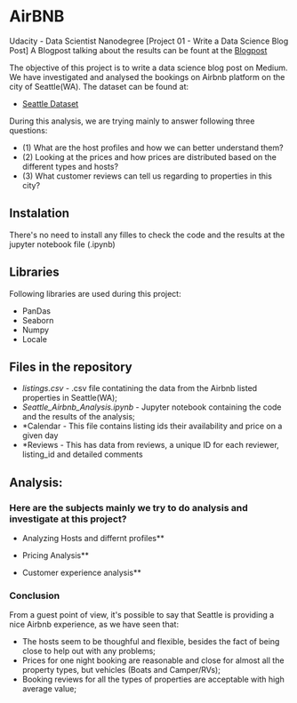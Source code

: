 # AirBNB
Udacity - Data Scientist Nanodegree [Project 01 - Write a Data Science Blog Post]
A Blogpost talking about the results can be fount at the [Blogpost](https://github.com/NETspace-GIT/Udacity_DSN/blob/main/project1/BlogPost.ipynb)

The objective of this project is to write a data science blog post on Medium. We have investigated and analysed the bookings on Airbnb platform on the city of Seattle(WA). The dataset can be found at:


*   [Seattle Dataset](https://www.kaggle.com/airbnb/seattle/data)

During this analysis, we are trying mainly to answer following three questions:

*   (1) What are the host profiles and how we can better understand them?
*   (2) Looking at the prices and how prices are distributed based on the different types and hosts?
*   (3) What customer reviews can tell us regarding to properties in this city?

## Instalation

There's no need to install any filles to check the code and the results at the jupyter notebook file (.ipynb)

## Libraries

Following libraries are used during this project: 

*   PanDas
*   Seaborn 
*   Numpy
*   Locale

## Files in the repository

*   *listings.csv* - .csv file contatining the data from the Airbnb listed properties in Seattle(WA);
*   *Seattle_Airbnb_Analysis.ipynb* - Jupyter notebook containing the code and the results of the analysis;
*   *Calendar - This file contains listing ids their availability and price on a given day
*   *Reviews - This has data from reviews, a unique ID for each reviewer, listing_id and detailed comments

## Analysis:

###   Here are the subjects mainly we try to do analysis and investigate at this project?

*    Analyzing Hosts and differnt profiles**

*   Pricing Analysis**

*   Customer experience analysis**

###  Conclusion

From a guest point of view, it's possible to say that Seattle is providing a nice Airbnb experience, as we have seen that:

*   The hosts seem to be thoughful and flexible, besides the fact of being close to help out with any problems;
*   Prices for one night booking are reasonable and close for almost all the property types, but vehicles (Boats and Camper/RVs);
*   Booking reviews for all the types of properties are acceptable with high average value;


